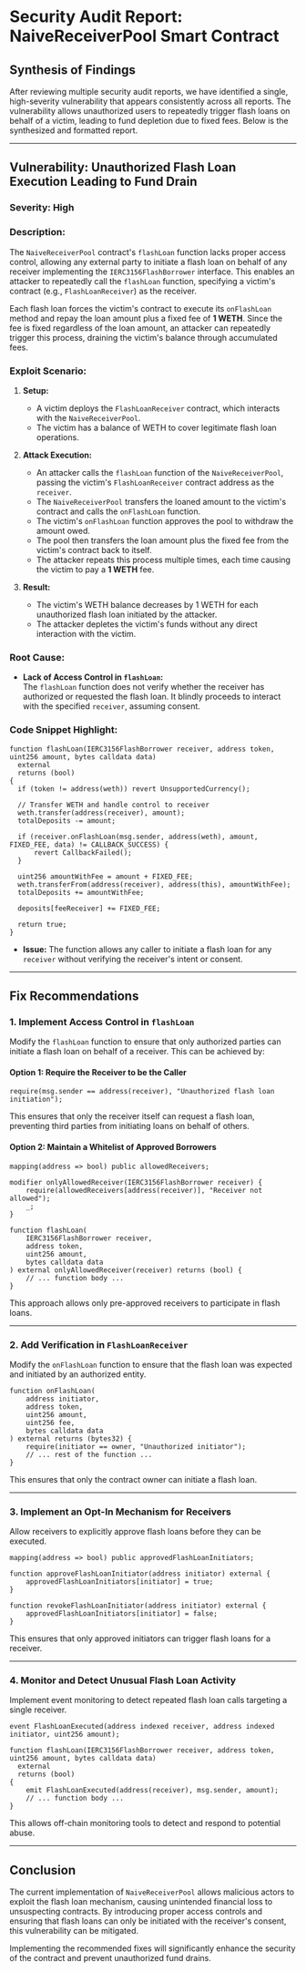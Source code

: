 # **Security Audit Report: NaiveReceiverPool Smart Contract**

## **Synthesis of Findings**

After reviewing multiple security audit reports, we have identified a single, high-severity vulnerability that appears consistently across all reports. The vulnerability allows unauthorized users to repeatedly trigger flash loans on behalf of a victim, leading to fund depletion due to fixed fees. Below is the synthesized and formatted report.

---

## **Vulnerability: Unauthorized Flash Loan Execution Leading to Fund Drain**

### **Severity:** High

### **Description:**

The `NaiveReceiverPool` contract's `flashLoan` function lacks proper access control, allowing any external party to initiate a flash loan on behalf of any receiver implementing the `IERC3156FlashBorrower` interface. This enables an attacker to repeatedly call the `flashLoan` function, specifying a victim's contract (e.g., `FlashLoanReceiver`) as the receiver. 

Each flash loan forces the victim's contract to execute its `onFlashLoan` method and repay the loan amount plus a fixed fee of **1 WETH**. Since the fee is fixed regardless of the loan amount, an attacker can repeatedly trigger this process, draining the victim's balance through accumulated fees.

### **Exploit Scenario:**

1. **Setup:**
   - A victim deploys the `FlashLoanReceiver` contract, which interacts with the `NaiveReceiverPool`.
   - The victim has a balance of WETH to cover legitimate flash loan operations.

2. **Attack Execution:**
   - An attacker calls the `flashLoan` function of the `NaiveReceiverPool`, passing the victim's `FlashLoanReceiver` contract address as the `receiver`.
   - The `NaiveReceiverPool` transfers the loaned amount to the victim's contract and calls the `onFlashLoan` function.
   - The victim's `onFlashLoan` function approves the pool to withdraw the amount owed.
   - The pool then transfers the loan amount plus the fixed fee from the victim's contract back to itself.
   - The attacker repeats this process multiple times, each time causing the victim to pay a **1 WETH** fee.

3. **Result:**
   - The victim's WETH balance decreases by 1 WETH for each unauthorized flash loan initiated by the attacker.
   - The attacker depletes the victim's funds without any direct interaction with the victim.

### **Root Cause:**

- **Lack of Access Control in `flashLoan`:**  
  The `flashLoan` function does not verify whether the receiver has authorized or requested the flash loan. It blindly proceeds to interact with the specified `receiver`, assuming consent.

### **Code Snippet Highlight:**

```solidity
function flashLoan(IERC3156FlashBorrower receiver, address token, uint256 amount, bytes calldata data)
  external
  returns (bool)
{
  if (token != address(weth)) revert UnsupportedCurrency();

  // Transfer WETH and handle control to receiver
  weth.transfer(address(receiver), amount);
  totalDeposits -= amount;

  if (receiver.onFlashLoan(msg.sender, address(weth), amount, FIXED_FEE, data) != CALLBACK_SUCCESS) {
      revert CallbackFailed();
  }

  uint256 amountWithFee = amount + FIXED_FEE;
  weth.transferFrom(address(receiver), address(this), amountWithFee);
  totalDeposits += amountWithFee;

  deposits[feeReceiver] += FIXED_FEE;

  return true;
}
```

- **Issue:** The function allows any caller to initiate a flash loan for any `receiver` without verifying the receiver's intent or consent.

---

## **Fix Recommendations**

### **1. Implement Access Control in `flashLoan`**
Modify the `flashLoan` function to ensure that only authorized parties can initiate a flash loan on behalf of a receiver. This can be achieved by:

#### **Option 1: Require the Receiver to be the Caller**
```solidity
require(msg.sender == address(receiver), "Unauthorized flash loan initiation");
```
This ensures that only the receiver itself can request a flash loan, preventing third parties from initiating loans on behalf of others.

#### **Option 2: Maintain a Whitelist of Approved Borrowers**
```solidity
mapping(address => bool) public allowedReceivers;

modifier onlyAllowedReceiver(IERC3156FlashBorrower receiver) {
    require(allowedReceivers[address(receiver)], "Receiver not allowed");
    _;
}

function flashLoan(
    IERC3156FlashBorrower receiver,
    address token,
    uint256 amount,
    bytes calldata data
) external onlyAllowedReceiver(receiver) returns (bool) {
    // ... function body ...
}
```
This approach allows only pre-approved receivers to participate in flash loans.

---

### **2. Add Verification in `FlashLoanReceiver`**
Modify the `onFlashLoan` function to ensure that the flash loan was expected and initiated by an authorized entity.

```solidity
function onFlashLoan(
    address initiator,
    address token,
    uint256 amount,
    uint256 fee,
    bytes calldata data
) external returns (bytes32) {
    require(initiator == owner, "Unauthorized initiator");
    // ... rest of the function ...
}
```
This ensures that only the contract owner can initiate a flash loan.

---

### **3. Implement an Opt-In Mechanism for Receivers**
Allow receivers to explicitly approve flash loans before they can be executed.

```solidity
mapping(address => bool) public approvedFlashLoanInitiators;

function approveFlashLoanInitiator(address initiator) external {
    approvedFlashLoanInitiators[initiator] = true;
}

function revokeFlashLoanInitiator(address initiator) external {
    approvedFlashLoanInitiators[initiator] = false;
}
```
This ensures that only approved initiators can trigger flash loans for a receiver.

---

### **4. Monitor and Detect Unusual Flash Loan Activity**
Implement event monitoring to detect repeated flash loan calls targeting a single receiver.

```solidity
event FlashLoanExecuted(address indexed receiver, address indexed initiator, uint256 amount);

function flashLoan(IERC3156FlashBorrower receiver, address token, uint256 amount, bytes calldata data)
  external
  returns (bool)
{
    emit FlashLoanExecuted(address(receiver), msg.sender, amount);
    // ... function body ...
}
```
This allows off-chain monitoring tools to detect and respond to potential abuse.

---

## **Conclusion**

The current implementation of `NaiveReceiverPool` allows malicious actors to exploit the flash loan mechanism, causing unintended financial loss to unsuspecting contracts. By introducing proper access controls and ensuring that flash loans can only be initiated with the receiver's consent, this vulnerability can be mitigated. 

Implementing the recommended fixes will significantly enhance the security of the contract and prevent unauthorized fund drains.